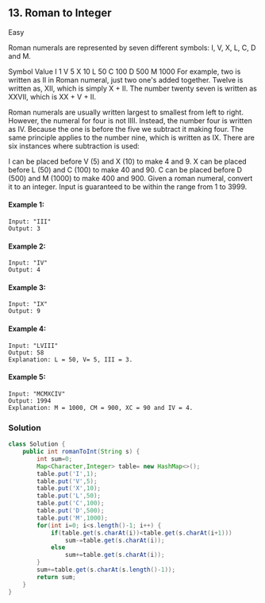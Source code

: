 ## 13. Roman to Integer

Easy

Roman numerals are represented by seven different symbols: I, V, X, L, C, D and M.

Symbol       Value
I             1
V             5
X             10
L             50
C             100
D             500
M             1000
For example, two is written as II in Roman numeral, just two one's added together. Twelve is written as, XII, which is simply X + II. The number twenty seven is written as XXVII, which is XX + V + II.

Roman numerals are usually written largest to smallest from left to right. However, the numeral for four is not IIII. Instead, the number four is written as IV. Because the one is before the five we subtract it making four. The same principle applies to the number nine, which is written as IX. There are six instances where subtraction is used:

I can be placed before V (5) and X (10) to make 4 and 9. 
X can be placed before L (50) and C (100) to make 40 and 90. 
C can be placed before D (500) and M (1000) to make 400 and 900.
Given a roman numeral, convert it to an integer. Input is guaranteed to be within the range from 1 to 3999.

#### Example 1:
```
Input: "III"
Output: 3
```
#### Example 2:
```
Input: "IV"
Output: 4
```
#### Example 3:
```
Input: "IX"
Output: 9
```
#### Example 4:
```
Input: "LVIII"
Output: 58
Explanation: L = 50, V= 5, III = 3.
```
#### Example 5:
```
Input: "MCMXCIV"
Output: 1994
Explanation: M = 1000, CM = 900, XC = 90 and IV = 4.
```

### Solution
```Java
class Solution {
    public int romanToInt(String s) {
        int sum=0;
        Map<Character,Integer> table= new HashMap<>();
        table.put('I',1);
        table.put('V',5);
        table.put('X',10);
        table.put('L',50);
        table.put('C',100);
        table.put('D',500);
        table.put('M',1000);
        for(int i=0; i<s.length()-1; i++) {
            if(table.get(s.charAt(i))<table.get(s.charAt(i+1)))
                sum-=table.get(s.charAt(i));
            else
                sum+=table.get(s.charAt(i));
        }
        sum+=table.get(s.charAt(s.length()-1));
        return sum;
    }
}
```
